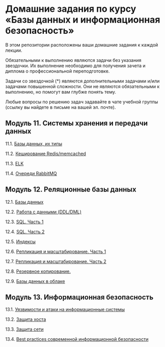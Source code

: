 # Домашние задания по курсу «Базы данных и информационная безопасность»

В этом репозитории расположены ваши домашние задания к каждой лекции. 

Обязательными к выполнению являются задачи без указания звездочки. Их выполнение необходимо для получения зачета и диплома о профессиональной переподготовке.

Задачи со звездочкой (*) являются дополнительными задачами и/или задачами повышенной сложности. Они не являются обязательными к выполнению, но помогут вам глубже понять тему.

Любые вопросы по решению задач задавайте в чате учебной группы (ссылку вы найдете в письме на вашей эл. почте).

## Модуль 11. Системы хранения и передачи данных

11.1. [Базы данных, их типы](./sdb-homeworks/blob/main/11-01.md)

11.2. [Кеширование Redis/memcached](https://github.com/nlotomsk/sdb-homeworks/blob/main/11-02.md)

11.3. [ELK](https://github.com/nlotomsk/sdb-homeworks/blob/main/11-03.md)

11.4. [Очереди RabbitMQ](https://github.com/nlotomsk/sdb-homeworks/blob/main/11-04.md)


## Модуль 12. Реляционные базы данных

12.1. [Базы данных](https://github.com/nlotomsk/sdb-homeworks/blob/main/12-01.md)

12.2. [Работа с данными (DDL/DML)](https://github.com/nlotomsk/sdb-homeworks/blob/main/12-02.md)

12.3. [SQL. Часть 1](https://github.com/nlotomsk/sdb-homeworks/blob/main/12-03.md)

12.4. [SQL. Часть 2](https://github.com/nlotomsk/sdb-homeworks/blob/main/12-04.md)

12.5. [Индексы](https://github.com/nlotomsk/sdb-homeworks/blob/main/12-05.md)

12.6. [Репликация и масштабирование. Часть 1](https://github.com/nlotomsk/sdb-homeworks/blob/main/12-06.md)

12.7. [Репликация и масштабирование. Часть 2](https://github.com/nlotomsk/sdb-homeworks/blob/main/12-07.md)

12.8. [Резервное копирование. ](https://github.com/nlotomsk/sdb-homeworks/blob/main/12-08.md)

12.9. [Базы данных в облаке](https://github.com/nlotomsk/sdb-homeworks/blob/main/12-09.md)


## Модуль 13. Информационная безопасность

13.1. [Уязвимости и атаки на информационные системы](https://github.com/nlotomsk/sdb-homeworks/blob/main/13-01.md)

13.2. [Защита хоста](https://github.com/nlotomsk/sdb-homeworks/blob/main/13-02.md)

13.3. [Защита сети](https://github.com/nlotomsk/sdb-homeworks/blob/main/13-03.md)

13.4. [Best practices современной информационной безопасности]()

